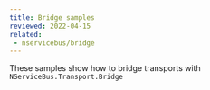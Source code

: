 ```yaml
---
title: Bridge samples
reviewed: 2022-04-15
related:
 - nservicebus/bridge
---
```


These samples show how to bridge transports with `NServiceBus.Transport.Bridge`
